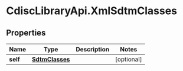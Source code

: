 # CdiscLibraryApi.XmlSdtmClasses

## Properties

Name | Type | Description | Notes
------------ | ------------- | ------------- | -------------
**self** | [**SdtmClasses**](SdtmClasses.md) |  | [optional] 


